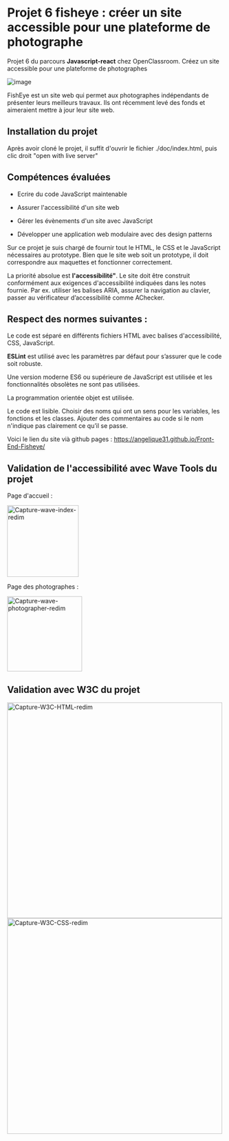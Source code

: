 # Projet 6 fisheye : créer un site accessible pour une plateforme de photographe

Projet 6 du parcours __Javascript-react__ chez OpenClassroom. 
Créez un site accessible pour une plateforme de photographes

![image](https://user-images.githubusercontent.com/93211301/169892815-625aa750-32d3-4994-acde-5d6c1edb4ed2.png)

FishEye est un site web qui permet aux photographes indépendants de présenter leurs meilleurs travaux. Ils ont récemment levé des fonds et aimeraient mettre à jour leur site web.

## Installation du projet 
Après avoir cloné le projet, il suffit d'ouvrir le fichier ./doc/index.html, puis clic droit "open with live server"

## Compétences évaluées

- Ecrire du code JavaScript maintenable

- Assurer l'accessibilité d'un site web

- Gérer les évènements d'un site avec JavaScript

- Développer une application web modulaire avec des design patterns

Sur ce projet je suis chargé de fournir tout le HTML, le CSS et le JavaScript nécessaires au prototype. Bien que le site web soit un prototype, il doit correspondre aux maquettes et fonctionner correctement.

La priorité absolue est __l'accessibilité"__. Le site doit être construit conformément aux exigences d'accessibilité indiquées dans les notes fournie. Par ex. utiliser les balises ARIA, assurer la navigation au clavier, passer au vérificateur d’accessibilité comme AChecker.

## Respect des normes suivantes :

Le code est séparé en différents fichiers HTML avec balises d'accessibilité, CSS, JavaScript.

__ESLint__ est utilisé avec les paramètres par défaut pour s’assurer que le code soit robuste. 

Une version moderne ES6 ou supérieure de JavaScript est utilisée et les fonctionnalités obsolètes ne sont pas utilisées.

La programmation orientée objet est utilisée.

Le code est lisible. Choisir des noms qui ont un sens pour les variables, les fonctions et les classes. Ajouter des commentaires au code si le nom n'indique pas clairement ce qu’il se passe.

Voici le lien du site vià github pages :  https://angelique31.github.io/Front-End-Fisheye/

## Validation de l'accessibilité avec Wave Tools du projet 

Page d'accueil :

<img width="166" alt="Capture-wave-index-redim" src="https://user-images.githubusercontent.com/93211301/186387123-eeb9ef28-57f8-4d6c-90c5-fe1c05ecd88e.PNG">


Page des photographes :

<img width="174" alt="Capture-wave-photographer-redim" src="https://user-images.githubusercontent.com/93211301/186387406-90c1f2e8-5322-4b09-98d8-07150d523d38.PNG">


## Validation avec W3C du projet 

<img width="500" alt="Capture-W3C-HTML-redim" src="https://user-images.githubusercontent.com/93211301/186386449-4fe61434-9445-488e-a9df-5f6de4411e5a.PNG">

<img width="500" alt="Capture-W3C-CSS-redim" src="https://user-images.githubusercontent.com/93211301/186386817-dc131ca0-8d1f-4442-bcc0-61b71350b35b.PNG">







